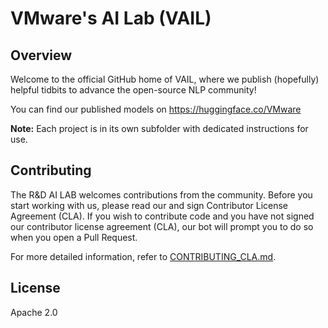 # VMware's AI Lab (VAIL)

## Overview

Welcome to the official GitHub home of VAIL, where we publish (hopefully) helpful tidbits to advance the open-source NLP community!

You can find our published models on https://huggingface.co/VMware 

**Note:** Each project is in its own subfolder with dedicated instructions for use.

## Contributing

The R&D AI LAB welcomes contributions from the community. Before you start working with us, please
read our and sign Contributor License Agreement (CLA). If you wish to contribute code and you have not signed our contributor license agreement (CLA), our bot will prompt you to do so when you open a Pull Request.

For more detailed information, refer to [CONTRIBUTING_CLA.md](CONTRIBUTING_CLA.md).

## License

Apache 2.0
